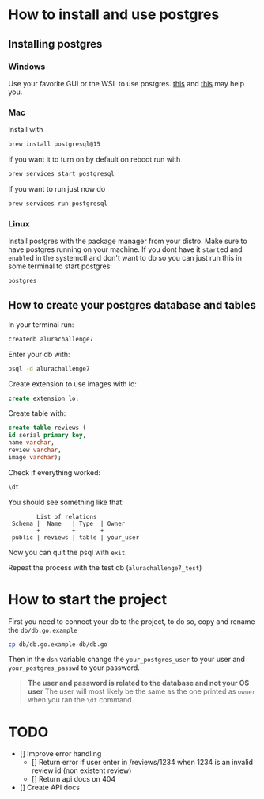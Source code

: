 # How to install and use postgres
## Installing postgres

### Windows
Use your favorite GUI or the WSL to use postgres. [this](https://www.postgresql.org/download/windows/) and [this](https://www.postgresqltutorial.com/postgresql-getting-started/install-postgresql/) may help you.

### Mac
Install with
```bash
brew install postgresql@15
```
If you want it to turn on by default on reboot run with
```bash
brew services start postgresql 
```
If you want to run just now do
```bash
brew services run postgresql
```

### Linux
Install postgres with the package manager from your distro.
Make sure to have postgres running on your machine.
If you dont have it `start`ed and `enable`d in the systemctl and don't want to do so you can just run this in some terminal to start postgres:

```bash
postgres
```

## How to create your postgres database and tables

In your terminal run:
```bash
createdb alurachallenge7
```

Enter your db with:
```bash
psql -d alurachallenge7
```

Create extension to use images with lo:
```sql
create extension lo;
```

Create table with:
```sql
create table reviews (
id serial primary key,
name varchar,
review varchar,
image varchar);
```

Check if everything worked:
```bash
\dt
```
You should see something like that:
```
        List of relations
 Schema |  Name   | Type  | Owner 
--------+---------+-------+-------
 public | reviews | table | your_user
```

Now you can quit the psql with `exit`.

Repeat the process with the test db (`alurachallenge7_test`)

# How to start the project

First you need to connect your db to the project, to do so, copy and rename the `db/db.go.example`
```bash
cp db/db.go.example db/db.go
```
Then in the `dsn` variable change the `your_postgres_user` to your user and `your_postgres_passwd` to your password.
> **The user and password is related to the database and not your OS user**
> The user will most likely be the same as the one printed as `owner` when you ran the `\dt` command.

# TODO
- [] Improve error handling
    - [] Return error if user enter in /reviews/1234 when 1234 is an invalid review id (non existent review)
    - [] Return api docs on 404
- [] Create API docs

